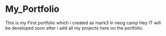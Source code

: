 # My_Portfolio
This is my First portfolio which i created as mark3 in neog camp
 Hey IT will be developed soon after i add all my projects here on the portfolio.